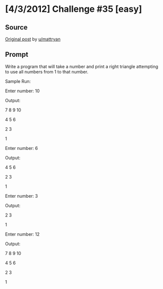 # [4/3/2012] Challenge #35 [easy]

## Source

[Original post](https://old.reddit.com/r/dailyprogrammer/comments/rr4y2/432012_challenge_35_easy/) by [u/mattryan](https://old.reddit.com/user/mattryan)

## Prompt

Write a program that will take a number and print a right triangle attempting to use all numbers from 1 to that number.



Sample Run:



Enter number:  10

Output:

7 8 9 10

4 5 6

2 3

1



Enter number:  6

Output:

4 5 6

2 3

1



Enter number:  3

Output:

2 3

1



Enter number:  12

Output:

7 8 9 10

4 5 6

2 3

1
